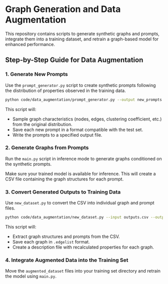 # Graph Generation and Data Augmentation

This repository contains scripts to generate synthetic graphs and prompts, integrate them into a training dataset, and retrain a graph-based model for enhanced performance.

## **Step-by-Step Guide for Data Augmentation**

### **1. Generate New Prompts**
Use the `prompt_generator.py` script to create synthetic prompts following the distribution of properties observed in the training data.

```bash
python code/data_augmentation/prompt_generator.py --output new_prompts.txt --num-prompts 1000
```

This script will:
- Sample graph characteristics (nodes, edges, clustering coefficient, etc.) from the original distribution.
- Save each new prompt in a format compatible with the test set.
- Write the prompts to a specified output file.

### **2. Generate Graphs from Prompts**
Run the `main.py` script in inference mode to generate graphs conditioned on the synthetic prompts.

Make sure your trained model is available for inference. This will create a CSV file containing the graph structures for each prompt.

### **3. Convert Generated Outputs to Training Data**
Use `new_dataset.py` to convert the CSV into individual graph and prompt files.

```bash
python code/data_augmentation/new_dataset.py --input outputs.csv --output-dir augmented_dataset
```

This script will:
- Extract graph structures and prompts from the CSV.
- Save each graph in `.edgelist` format.
- Create a description file with recalculated properties for each graph.

### **4. Integrate Augmented Data into the Training Set**
Move the `augmented_dataset` files into your training set directory and retrain the model using `main.py`.
